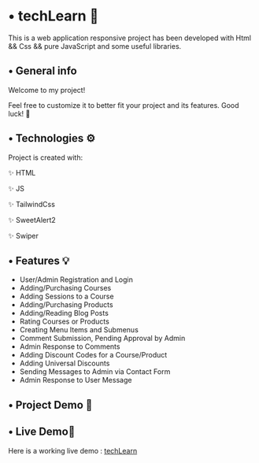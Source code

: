 # • techLearn 🚀
This is a web application responsive project has been developed with Html && Css && pure JavaScript and some useful libraries.

<h2>• General info </h2>

Welcome to my project!

Feel free to customize it to better fit your project and its features. Good luck! 🚀

<h2>• Technologies ⚙️ </h2>

Project is created with:


✨ HTML   

✨ JS

✨ TailwindCss 

✨ SweetAlert2

✨ Swiper

<h2>• Features 💡 </h2>

* User/Admin Registration and Login
* Adding/Purchasing Courses
* Adding Sessions to a Course
* Adding/Purchasing Products
* Adding/Reading Blog Posts
* Rating Courses or Products
* Creating Menu Items and Submenus
* Comment Submission, Pending Approval by Admin
* Admin Response to Comments
* Adding Discount Codes for a Course/Product
* Adding Universal Discounts
* Sending Messages to Admin via Contact Form
* Admin Response to User Message

## • Project Demo 🎥




## • Live Demo🤘
Here is a working live demo :  [techLearn](https://techlearn-front.liara.run/public/)
